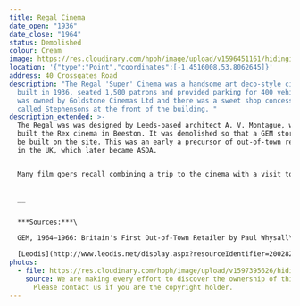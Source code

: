 ```yaml
---
title: Regal Cinema
date_open: "1936"
date_close: "1964"
status: Demolished
colour: Cream
image: https://res.cloudinary.com/hpph/image/upload/v1596451161/hidinginplainsight/regelcinema_crossgates.svg
location: '{"type":"Point","coordinates":[-1.4516008,53.8062645]}'
address: 40 Crossgates Road
description: "The Regal 'Super' Cinema was a handsome art deco-style cinema,
  built in 1936, seated 1,500 patrons and provided parking for 400 vehicles. It
  was owned by Goldstone Cinemas Ltd and there was a sweet shop concession
  called Stephensons at the front of the building. "
description_extended: >-
  The Regal was was designed by Leeds-based architect A. V. Montague, who also
  built the Rex cinema in Beeston. It was demolished so that a GEM store could
  be built on the site. This was an early a precursor of out-of-town retailing
  in the UK, which later became ASDA.


  Many film goers recall combining a trip to the cinema with a visit to Coe’s Fisheries opposite and that the fish and chip shop often had long queues. Coe’s Fisheries is still trading on Crossgates Road. 


  __


  ***Sources:***\

  GEM, 1964–1966: Britain's First Out-of-Town Retailer by Paul Whysall\

  [Leodis](http://www.leodis.net/display.aspx?resourceIdentifier=2002820_65447635&DISPLAY=FULL&COMMENT=YES)
photos:
  - file: https://res.cloudinary.com/hpph/image/upload/v1597395626/hidinginplainsight/Regal_Cinema_Hunslet.jpg
    source: We are making every effort to discover the ownership of this photo.
      Please contact us if you are the copyright holder.
---
```

